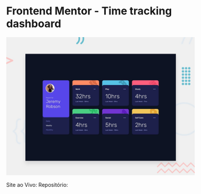 # Frontend Mentor - Time tracking dashboard

![Design preview for the Time tracking dashboard coding challenge](./design/desktop-preview.jpg)

Site ao Vivo: 
Repositório: 